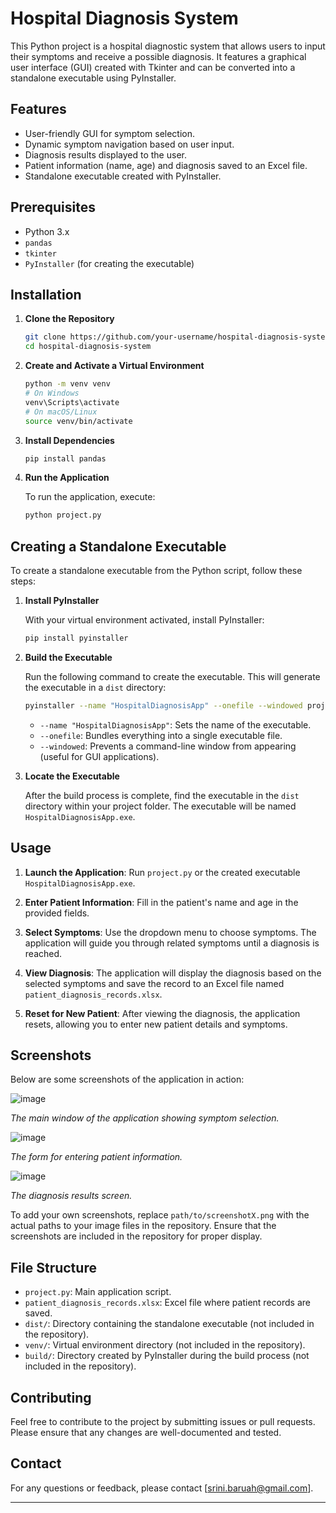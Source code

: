 # Hospital Diagnosis System

This Python project is a hospital diagnostic system that allows users to input their symptoms and receive a possible diagnosis. It features a graphical user interface (GUI) created with Tkinter and can be converted into a standalone executable using PyInstaller.

## Features

- User-friendly GUI for symptom selection.
- Dynamic symptom navigation based on user input.
- Diagnosis results displayed to the user.
- Patient information (name, age) and diagnosis saved to an Excel file.
- Standalone executable created with PyInstaller.

## Prerequisites

- Python 3.x
- `pandas`
- `tkinter`
- `PyInstaller` (for creating the executable)

## Installation

1. **Clone the Repository**

   ```bash
   git clone https://github.com/your-username/hospital-diagnosis-system.git
   cd hospital-diagnosis-system
   ```

2. **Create and Activate a Virtual Environment**

   ```bash
   python -m venv venv
   # On Windows
   venv\Scripts\activate
   # On macOS/Linux
   source venv/bin/activate
   ```

3. **Install Dependencies**

   ```bash
   pip install pandas
   ```

4. **Run the Application**

   To run the application, execute:

   ```bash
   python project.py
   ```

## Creating a Standalone Executable

To create a standalone executable from the Python script, follow these steps:

1. **Install PyInstaller**

   With your virtual environment activated, install PyInstaller:

   ```bash
   pip install pyinstaller
   ```

2. **Build the Executable**

   Run the following command to create the executable. This will generate the executable in a `dist` directory:

   ```bash
   pyinstaller --name "HospitalDiagnosisApp" --onefile --windowed project.py
   ```

   - `--name "HospitalDiagnosisApp"`: Sets the name of the executable.
   - `--onefile`: Bundles everything into a single executable file.
   - `--windowed`: Prevents a command-line window from appearing (useful for GUI applications).

3. **Locate the Executable**

   After the build process is complete, find the executable in the `dist` directory within your project folder. The executable will be named `HospitalDiagnosisApp.exe`.

## Usage

1. **Launch the Application**:
   Run `project.py` or the created executable `HospitalDiagnosisApp.exe`.

2. **Enter Patient Information**:
   Fill in the patient's name and age in the provided fields.

3. **Select Symptoms**:
   Use the dropdown menu to choose symptoms. The application will guide you through related symptoms until a diagnosis is reached.

4. **View Diagnosis**:
   The application will display the diagnosis based on the selected symptoms and save the record to an Excel file named `patient_diagnosis_records.xlsx`.

5. **Reset for New Patient**:
   After viewing the diagnosis, the application resets, allowing you to enter new patient details and symptoms.

## Screenshots

Below are some screenshots of the application in action:

![image](https://github.com/user-attachments/assets/b1416b10-901a-4aed-b645-132f47b66e82)

*The main window of the application showing symptom selection.*

![image](https://github.com/user-attachments/assets/76e81b02-e70f-4177-baf4-d6fab032045c)

*The form for entering patient information.*

![image](https://github.com/user-attachments/assets/33e1cf78-83ec-4181-a6fc-3d113dc6d5fa)

*The diagnosis results screen.*

To add your own screenshots, replace `path/to/screenshotX.png` with the actual paths to your image files in the repository. Ensure that the screenshots are included in the repository for proper display.

## File Structure

- `project.py`: Main application script.
- `patient_diagnosis_records.xlsx`: Excel file where patient records are saved.
- `dist/`: Directory containing the standalone executable (not included in the repository).
- `venv/`: Virtual environment directory (not included in the repository).
- `build/`: Directory created by PyInstaller during the build process (not included in the repository).

## Contributing

Feel free to contribute to the project by submitting issues or pull requests. Please ensure that any changes are well-documented and tested.

## Contact

For any questions or feedback, please contact [srini.baruah@gmail.com].

---
